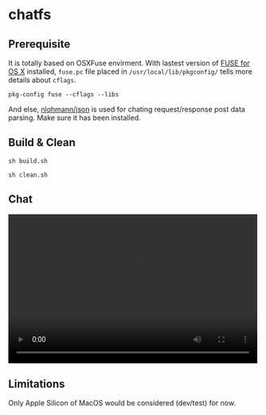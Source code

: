 # chatfs


## Prerequisite

 It is totally based on OSXFuse envirment. With lastest version of [FUSE for OS X](https://osxfuse.github.io/) installed, `fuse.pc` file placed in `/usr/local/lib/pkgconfig/` tells more details about `cflags`.

 `pkg-config fuse --cflags --libs`

 And else, [nlohmann/json](https://github.com/nlohmann/json?tab=readme-ov-file#external) is used for chating request/response post data parsing. Make sure it has been installed.

## Build & Clean

 `sh build.sh`
 
 `sh clean.sh`

## Chat 

<video  width="500" height="300" controls>
    <source src="screen_cap.mp4"  type= "video/mp4">
</video>


## Limitations

Only Apple Silicon of MacOS would be considered (dev/test) for now.
